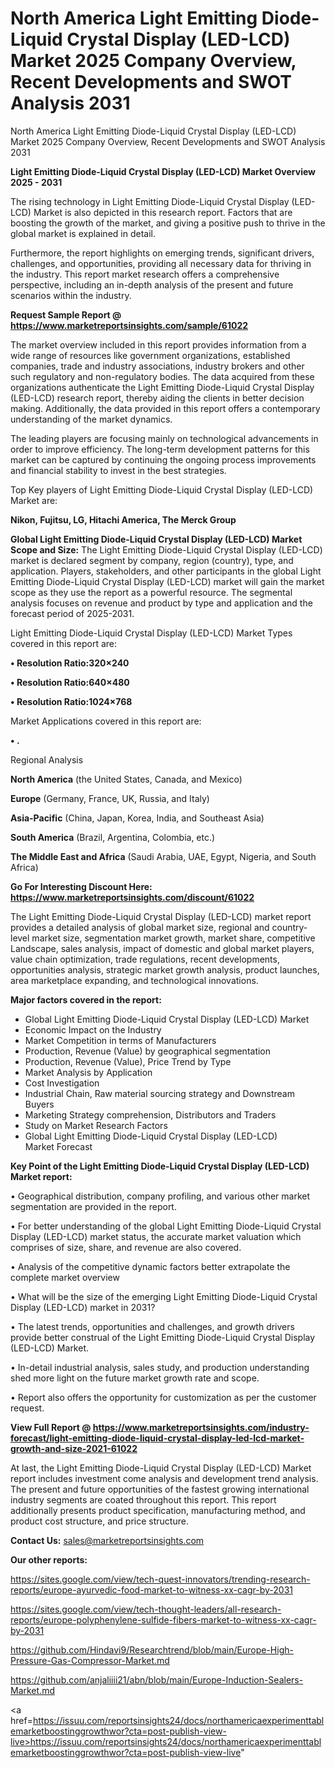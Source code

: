 # North America Light Emitting Diode-Liquid Crystal Display (LED-LCD) Market 2025 Company Overview, Recent Developments and SWOT Analysis 2031
North America Light Emitting Diode-Liquid Crystal Display (LED-LCD) Market 2025 Company Overview, Recent Developments and SWOT Analysis 2031

<Strong> Light Emitting Diode-Liquid Crystal Display (LED-LCD) Market Overview 2025 - 2031</strong>

The rising technology in Light Emitting Diode-Liquid Crystal Display (LED-LCD) Market is also depicted in this research report. Factors that are boosting the growth of the market, and giving a positive push to thrive in the global market is explained in detail.

Furthermore, the report highlights on emerging trends, significant drivers, challenges, and opportunities, providing all necessary data for thriving in the industry. This report market research offers a comprehensive perspective, including an in-depth analysis of the present and future scenarios within the industry.

<strong>Request Sample Report @ <a href=https://www.marketreportsinsights.com/sample/61022>https://www.marketreportsinsights.com/sample/61022</a></strong>

The market overview included in this report provides information from a wide range of resources like government organizations, established companies, trade and industry associations, industry brokers and other such regulatory and non-regulatory bodies. The data acquired from these organizations authenticate the Light Emitting Diode-Liquid Crystal Display (LED-LCD) research report, thereby aiding the clients in better decision making. Additionally, the data provided in this report offers a contemporary understanding of the market dynamics.

The leading players are focusing mainly on technological advancements in order to improve efficiency. The long-term development patterns for this market can be captured by continuing the ongoing process improvements and financial stability to invest in the best strategies.

Top Key players of Light Emitting Diode-Liquid Crystal Display (LED-LCD) Market are:

<strong>Nikon, Fujitsu, LG, Hitachi America, The Merck Group</strong>

<strong><b>Global Light Emitting Diode-Liquid Crystal Display (LED-LCD) Market Scope and Size:</b></strong>
The Light Emitting Diode-Liquid Crystal Display (LED-LCD) market is declared segment by company, region (country), type, and application. Players, stakeholders, and other participants in the global Light Emitting Diode-Liquid Crystal Display (LED-LCD) market will gain the market scope as they use the report as a powerful resource. The segmental analysis focuses on revenue and product by type and application and the forecast period of 2025-2031.

Light Emitting Diode-Liquid Crystal Display (LED-LCD) Market Types covered in this report are:

<strong>• Resolution Ratio:320×240

• Resolution Ratio:640×480

• Resolution Ratio:1024×768</strong>

Market Applications covered in this report are:

<strong>• .</strong> 

Regional Analysis

<strong>North America</strong> (the United States, Canada, and Mexico)

<strong>Europe</strong> (Germany, France, UK, Russia, and Italy)

<strong>Asia-Pacific</strong> (China, Japan, Korea, India, and Southeast Asia)

<strong>South America</strong> (Brazil, Argentina, Colombia, etc.)

<strong>The Middle East and Africa</strong> (Saudi Arabia, UAE, Egypt, Nigeria, and South Africa)

<strong>Go For Interesting Discount Here: <a href=https://www.marketreportsinsights.com/discount/61022>https://www.marketreportsinsights.com/discount/61022</a></strong>

The Light Emitting Diode-Liquid Crystal Display (LED-LCD) market report provides a detailed analysis of global market size, regional and country-level market size, segmentation market growth, market share, competitive Landscape, sales analysis, impact of domestic and global market players, value chain optimization, trade regulations, recent developments, opportunities analysis, strategic market growth analysis, product launches, area marketplace expanding, and technological innovations.

<strong><b>Major factors covered in the report:</b></strong>
<ul>
  <li>Global Light Emitting Diode-Liquid Crystal Display (LED-LCD) Market </li>
  <li>Economic Impact on the Industry</li>
  <li>Market Competition in terms of Manufacturers</li>
  <li>Production, Revenue (Value) by geographical segmentation</li>
  <li>Production, Revenue (Value), Price Trend by Type</li>
  <li>Market Analysis by Application</li>
  <li>Cost Investigation</li>
  <li>Industrial Chain, Raw material sourcing strategy and Downstream Buyers</li>
  <li>Marketing Strategy comprehension, Distributors and Traders</li>
  <li>Study on Market Research Factors</li>
  <li>Global Light Emitting Diode-Liquid Crystal Display (LED-LCD) Market Forecast</li>
</ul>

<strong><b>Key Point of the Light Emitting Diode-Liquid Crystal Display (LED-LCD) Market report:</b></strong>

• Geographical distribution, company profiling, and various other market segmentation are provided in the report.

• For better understanding of the global Light Emitting Diode-Liquid Crystal Display (LED-LCD) market status, the accurate market valuation which comprises of size, share, and revenue are also covered.

• Analysis of the competitive dynamic factors better extrapolate the complete market overview

• What will be the size of the emerging Light Emitting Diode-Liquid Crystal Display (LED-LCD) market in 2031?

• The latest trends, opportunities and challenges, and growth drivers provide better construal of the Light Emitting Diode-Liquid Crystal Display (LED-LCD) Market.

• In-detail industrial analysis, sales study, and production understanding shed more light on the future market growth rate and scope.

• Report also offers the opportunity for customization as per the customer request.

<strong><b>View Full Report @ <a href=https://www.marketreportsinsights.com/industry-forecast/light-emitting-diode-liquid-crystal-display-led-lcd-market-growth-and-size-2021-61022>https://www.marketreportsinsights.com/industry-forecast/light-emitting-diode-liquid-crystal-display-led-lcd-market-growth-and-size-2021-61022</a></b></strong>


At last, the Light Emitting Diode-Liquid Crystal Display (LED-LCD) Market report includes investment come analysis and development trend analysis. The present and future opportunities of the fastest growing international industry segments are coated throughout this report. This report additionally presents product specification, manufacturing method, and product cost structure, and price structure.

<strong>Contact Us:</strong>
sales@marketreportsinsights.com

<strong>Our other reports:</strong>

<a href=https://sites.google.com/view/tech-quest-innovators/trending-research-reports/europe-ayurvedic-food-market-to-witness-xx-cagr-by-2031>https://sites.google.com/view/tech-quest-innovators/trending-research-reports/europe-ayurvedic-food-market-to-witness-xx-cagr-by-2031</a>

<a href=https://sites.google.com/view/tech-thought-leaders/all-research-reports/europe-polyphenylene-sulfide-fibers-market-to-witness-xx-cagr-by-2031>https://sites.google.com/view/tech-thought-leaders/all-research-reports/europe-polyphenylene-sulfide-fibers-market-to-witness-xx-cagr-by-2031</a>

<a href=https://github.com/Hindavi9/Researchtrend/blob/main/Europe-High-Pressure-Gas-Compressor-Market.md>https://github.com/Hindavi9/Researchtrend/blob/main/Europe-High-Pressure-Gas-Compressor-Market.md</a>

<a href=https://github.com/anjaliiii21/abn/blob/main/Europe-Induction-Sealers-Market.md>https://github.com/anjaliiii21/abn/blob/main/Europe-Induction-Sealers-Market.md</a>

<a href=https://issuu.com/reportsinsights24/docs/northamericaexperimenttablemarketboostinggrowthwor?cta=post-publish-view-live>https://issuu.com/reportsinsights24/docs/northamericaexperimenttablemarketboostinggrowthwor?cta=post-publish-view-live</a>"
